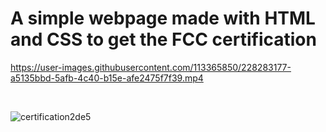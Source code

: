 # A simple webpage made with HTML and CSS to get the FCC certification


https://user-images.githubusercontent.com/113365850/228283177-a5135bbd-5afb-4c40-b15e-afe2475f7f39.mp4

<br/>

![certification2de5](https://user-images.githubusercontent.com/113365850/228283887-e85582a7-c961-4e0b-a47f-fa44bf19b2c4.PNG)
